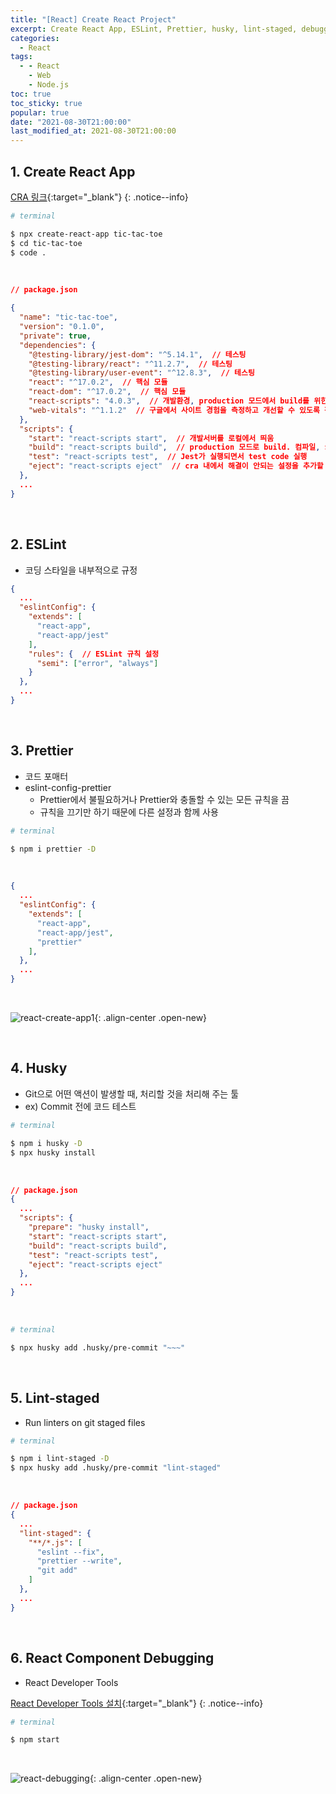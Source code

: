 ```yaml
---
title: "[React] Create React Project"
excerpt: Create React App, ESLint, Prettier, husky, lint-staged, debugging
categories:
  - React
tags:
  - - React
    - Web
    - Node.js
toc: true
toc_sticky: true
popular: true
date: "2021-08-30T21:00:00"
last_modified_at: 2021-08-30T21:00:00
---
```


## 1. Create React App

[CRA 링크](https://create-react-app.dev){:target="\_blank"}
{: .notice--info}

```bash
# terminal

$ npx create-react-app tic-tac-toe
$ cd tic-tac-toe
$ code .
```

<br>

```json
// package.json

{
  "name": "tic-tac-toe",
  "version": "0.1.0",
  "private": true,
  "dependencies": {
    "@testing-library/jest-dom": "^5.14.1",  // 테스팅
    "@testing-library/react": "^11.2.7",  // 테스팅
    "@testing-library/user-event": "^12.8.3",  // 테스팅
    "react": "^17.0.2",  // 핵심 모듈
    "react-dom": "^17.0.2",  // 핵심 모듈
    "react-scripts": "4.0.3",  // 개발환경, production 모드에서 build를 위한 배포작업, create-react-app의 프로젝트 관리 역할
    "web-vitals": "^1.1.2"  // 구글에서 사이트 경험을 측정하고 개선할 수 있도록 정보를 얻는 라이브러리
  },
  "scripts": {
    "start": "react-scripts start",  // 개발서버를 로컬에서 띄움
    "build": "react-scripts build",  // production 모드로 build. 컴파일, $ npx serve -s build
    "test": "react-scripts test",  // Jest가 실행되면서 test code 실행
    "eject": "react-scripts eject"  // cra 내에서 해결이 안되는 설정을 추가할 때 사용
  },
  ...
}
```

<br>

## 2. ESLint

- 코딩 스타일을 내부적으로 규정

```json
{
  ...
  "eslintConfig": {
    "extends": [
      "react-app",
      "react-app/jest"
    ],
    "rules": {  // ESLint 규칙 설정
      "semi": ["error", "always"]
    }
  },
  ...
}
```

<br>

## 3. Prettier

- 코드 포매터
- eslint-config-prettier
  - Prettier에서 불필요하거나 Prettier와 충돌할 수 있는 모든 규칙을 끔
  - 규칙을 끄기만 하기 때문에 다른 설정과 함께 사용

```bash
# terminal

$ npm i prettier -D
```

<br>

```json
{
  ...
  "eslintConfig": {
    "extends": [
      "react-app",
      "react-app/jest",
      "prettier"
    ],
  },
  ...
}
```

<br>

![react-create-app1](https://user-images.githubusercontent.com/62803763/131349718-078273af-c0ba-4555-ae98-b1cf2950a68e.PNG){: .align-center .open-new}

<br>

## 4. Husky

- Git으로 어떤 액션이 발생할 때, 처리할 것을 처리해 주는 툴
- ex) Commit 전에 코드 테스트

```bash
# terminal

$ npm i husky -D
$ npx husky install
```

<br>

```json
// package.json
{
  ...
  "scripts": {
    "prepare": "husky install",
    "start": "react-scripts start",
    "build": "react-scripts build",
    "test": "react-scripts test",
    "eject": "react-scripts eject"
  },
  ...
}
```

<br>

```bash
# terminal

$ npx husky add .husky/pre-commit "~~~"
```

<br>

## 5. Lint-staged

- Run linters on git staged files

```bash
# terminal

$ npm i lint-staged -D
$ npx husky add .husky/pre-commit "lint-staged"
```

<br>

```json
// package.json
{
  ...
  "lint-staged": {
    "**/*.js": [
      "eslint --fix",
      "prettier --write",
      "git add"
    ]
  },
  ...
}
```

<br>

## 6. React Component Debugging

- React Developer Tools

[React Developer Tools 설치](https://chrome.google.com/webstore/detail/react-developer-tools/fmkadmapgofadopljbjfkapdkoienihi?hl=ko){:target="\_blank"}
{: .notice--info}

```bash
# terminal

$ npm start
```

<br>

![react-debugging](https://user-images.githubusercontent.com/62803763/131353264-e723da49-735e-437f-bf30-a375075047a0.PNG){: .align-center .open-new}
